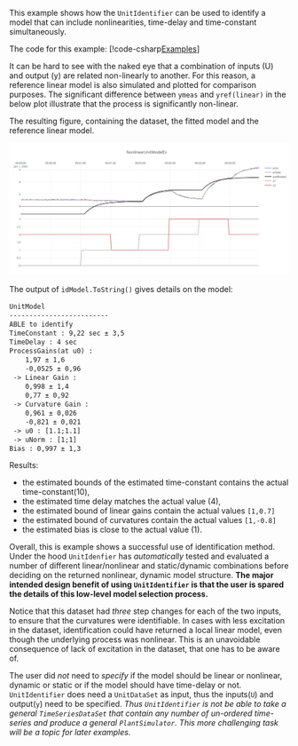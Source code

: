
This example shows how the ``UnitIdentifier`` can be used to identify a model that
can include nonlinearities, time-delay and time-constant simultaneously.

The code for this example:
[!code-csharp[Examples](../TimeSeriesAnalysis.Tests/Examples/SystemIdent.cs?name=ex_NONLINEAR_UNIT_MODEL)]

It can be hard to see with the naked eye that a combination of inputs (U) and output (y) 
are related non-linearly to another. For this reason, a reference linear model is also 
simulated and plotted for comparison purposes. The significant difference between 
``ymeas`` and ``yref(linear)`` in the below plot illustrate that the process is significantly non-linear. 

The resulting figure, containing the dataset, the fitted model and the reference linear model. 

![Example](./../images/sysid_ex_nonlin1.png)

The output of ``idModel.ToString()`` gives details on the model:
```
UnitModel
-------------------------
ABLE to identify
TimeConstant : 9,22 sec ± 3,5
TimeDelay : 4 sec
ProcessGains(at u0) : 
	1,97 ± 1,6
	-0,0525 ± 0,96
 -> Linear Gain : 
	0,998 ± 1,4
	0,77 ± 0,92
 -> Curvature Gain : 
	0,961 ± 0,026
	-0,821 ± 0,021
 -> u0 : [1.1;1.1]
 -> uNorm : [1;1]
Bias : 0,997 ± 1,3
```
Results: 
- the estimated bounds of the estimated time-constant contains the actual time-constant(10), 
- the estimated time delay matches the actual value (4),
- the estimated bound of linear gains contain the actual values ``[1,0.7]``
- the estimated bound of curvatures contain the actual values ``[1,-0.8]``
- the estimated bias is close to the actual value (1).

Overall, this is example shows a successful use of identification method. Under the hood 
``UnitIdenfier`` has *automatically* tested and evaluated a number of different linear/nonlinear and static/dynamic 
combinations before deciding on the returned nonlinear, dynamic model structure. 
**The major intended design benefit of using ``UnitIdentifier`` is that the user is spared
the details of this low-level model selection process.**

Notice that this dataset had *three* step changes for each of the two inputs, to ensure
that the curvatures were identifiable. In cases with less excitation in the dataset, 
identification could have returned a local linear model, even though the underlying process
was nonlinear. This is an unavoidable consequence of lack of excitation in the dataset, that one
has to be aware of.  

The user did *not* need to *specify* if the model should be linear or nonlinear, dynamic or static
 or if the model should have time-delay or not. ``UnitIdentifier`` does need a 
 ``UnitDataSet`` as input, thus the inputs(``U``) and output(``y``) need to be specified.
*Thus ``UnitIdentifier`` is not be able to take a general ``TimeSeriesDataSet`` that contain 
any number of un-ordered time-series and produce a general ``PlantSimulator``. 
This more challenging task will be a topic for later examples.* 